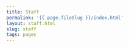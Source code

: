```yaml
---
title: Staff
permalink: '{{ page.fileSlug }}/index.html'
layout: staff.html
slug: staff
tags: pages
---
```



